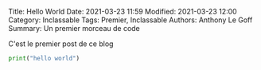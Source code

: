 Title: Hello World
Date: 2021-03-23 11:59
Modified: 2021-03-23 12:00
Category: Inclassable
Tags: Premier, Inclassable
Authors: Anthony Le Goff
Summary: Un premier morceau de code

C'est le premier post de ce blog

```python
print("hello world")
```
